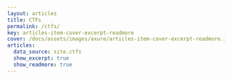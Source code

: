 ```yaml
---
layout: articles
title: CTFs
permalink: /ctfs/
key: articles-item-cover-excerpt-readmore
cover: /docs/assets/images/axure/articles-item-cover-excerpt-readmore.jpg
articles:
  data_source: site.ctfs
  show_excerpt: true
  show_readmore: true
---
```

